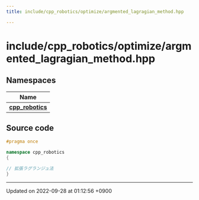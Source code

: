 ```yaml
---
title: include/cpp_robotics/optimize/argmented_lagragian_method.hpp

---
```


# include/cpp_robotics/optimize/argmented_lagragian_method.hpp



## Namespaces

| Name           |
| -------------- |
| **[cpp_robotics](/cpp_robotics/doxybook/Namespaces/namespacecpp__robotics/)**  |




## Source code

```cpp
#pragma once

namespace cpp_robotics
{

// 拡張ラグランジュ法
}
```


-------------------------------

Updated on 2022-09-28 at 01:12:56 +0900
